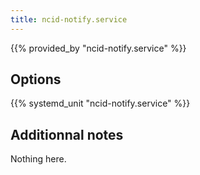 ```yaml
---
title: ncid-notify.service
---
```


{{% provided_by "ncid-notify.service" %}}

## Options

{{% systemd_unit "ncid-notify.service" %}}

## Additionnal notes

Nothing here.